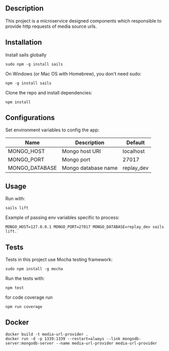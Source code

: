 ## Description

This project is a microservice designed components which responsible to provide http requests of media source urls.

## Installation
Install sails globally
```
sudo npm -g install sails
```
On Windows (or Mac OS with Homebrew), you don't need sudo:
```
npm -g install sails
```

Clone the repo and install dependencies:
```
npm install
```

## Configurations
Set environment variables to config the app:

| Name                          | Description                                  | Default        |
|-------------------------------|----------------------------------------------|----------------|
| MONGO_HOST                    | Mongo host URI                               | localhost      |
| MONGO_PORT                    | Mongo port                                   | 27017          |
| MONGO_DATABASE                | Mongo database name                          | replay_dev     |

## Usage
Run with:
```
sails lift
```
Example of passing env variables specific to process:

```
MONGO_HOST=127.0.0.1 MONGO_PORT=27017 MONGO_DATABASE=replay_dev sails lift.
```

## Tests
Tests in this project use Mocha testing framework:
```
sudo npm install -g mocha
```

Run the tests with:
```
npm test
```

for code coverage run

```
npm run coverage
```

## Docker
```
docker build -t media-url-provider .
docker run -d -p 1339:1339 --restart=always --link mongodb-server:mongodb-server --name media-url-provider media-url-provider
```

